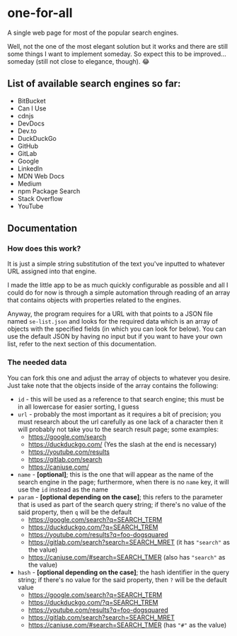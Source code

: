 # one-for-all
A single web page for most of the popular search engines.

Well, not the one of the most elegant solution but it works and there are still some things I want to implement someday. So expect this to be improved... someday (still not close to elegance, though). 😂
## List of available search engines so far:
- BitBucket
- Can I Use
- cdnjs
- DevDocs
- Dev.to
- DuckDuckGo
- GitHub
- GitLab
- Google
- LinkedIn
- MDN Web Docs
- Medium
- npm Package Search
- Stack Overflow
- YouTube

## Documentation
### How does this work?
It is just a simple string substitution of the text you've inputted to whatever URL assigned into that engine.

I made the little app to be as much quickly configurable as possible and all I could do for now is through a simple automation through reading of an array that contains objects with properties related to the engines.

Anyway, the program requires for a URL with that points to a JSON file named `se-list.json` and looks for the required data which is an array of objects with the specified fields (in which you can look for below). You can use the default JSON by having no input but if you want to have your own list, refer to the next section of this documentation.

### The needed data
You can fork this one and adjust the array of objects to whatever you desire. Just take note that the objects inside of the array contains the following:
- `id` - this will be used as a reference to that search engine; this must be in all lowercase for easier sorting, I guess
- `url` - probably the most important as it requires a bit of precision; you must research about the url carefully as one lack of a character then it will probably not take you to the search result page; some examples:
    - https://google.com/search
    - https://duckduckgo.com/ (Yes the slash at the end is necessary)
    - https://youtube.com/results
    - https://gitlab.com/search
    - https://caniuse.com/
- `name` - **[optional]**; this is the one that will appear as the name of the search engine in the page; furthermore, when there is no `name` key, it will use the `id` instead as the name
- `param` - **[optional depending on the case]**; this refers to the parameter that is used as part of the search query string; if there's no value of the said property, then `q` will be the default
    - https://google.com/search?q=SEARCH_TERM
    - https://duckduckgo.com/?q=SEARCH_TREM
    - https://youtube.com/results?q=foo-dogsquared
    - https://gitlab.com/search?search=SEARCH_MRET (it has `"search"` as the value)
    - https://caniuse.com/#search=SEARCH_TMER (also has `"search"` as the value)
- `hash` - **[optional depending on the case]**; the hash identifier in the query string; if there's no value for the said property, then `?` will be the default value
    - https://google.com/search?q=SEARCH_TERM
    - https://duckduckgo.com/?q=SEARCH_TREM
    - https://youtube.com/results?q=foo-dogsquared
    - https://gitlab.com/search?search=SEARCH_MRET 
    - https://caniuse.com/#search=SEARCH_TMER (has `"#"` as the value)